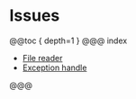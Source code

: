 # Issues
@@toc { depth=1 }
@@@ index

* [File reader](filereader/index.md)
* [Exception handle](exceptionhandle/index.md)

@@@
